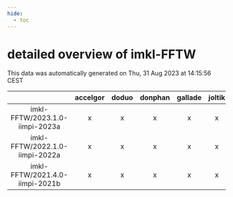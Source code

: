 ```yaml
---
hide:
  - toc
---
```


detailed overview of imkl-FFTW
==============================


This data was automatically generated on Thu, 31 Aug 2023 at 14:15:56 CEST  

| |accelgor|doduo|donphan|gallade|joltik|skitty|swalot|victini|
| :---: | :---: | :---: | :---: | :---: | :---: | :---: | :---: | :---: |
|imkl-FFTW/2023.1.0-iimpi-2023a|x|x|x|x|x|x|x|x|
|imkl-FFTW/2022.1.0-iimpi-2022a|x|x|x|x|x|x|x|x|
|imkl-FFTW/2021.4.0-iimpi-2021b|x|x|x|x|x|x|x|x|
